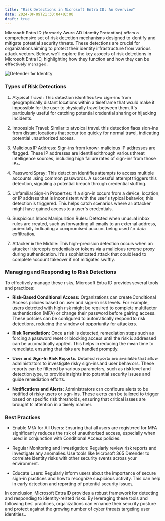 ```yaml
---
title: "Risk Detections in Microsoft Entra ID: An Overview"
date: 2024-08-09T21:30:04+02:00
draft: true
---
```

Microsoft Entra ID (formerly Azure AD Identity Protection) offers a comprehensive set of risk detection mechanisms designed to identify and mitigate potential security threats. These detections are crucial for organizations aiming to protect their identity infrastructure from various attack vectors. Below, we'll explore the key aspects of risk detections in Microsoft Entra ID, highlighting how they function and how they can be effectively managed.

![Defender for Identity](/images/identity-protection-overview.png "Defender for Identity")

### Types of Risk Detections
1. Atypical Travel: This detection identifies two sign-ins from geographically distant locations within a timeframe that would make it impossible for the user to physically travel between them. It's particularly useful for catching potential credential sharing or hijacking incidents.

2. Impossible Travel: Similar to atypical travel, this detection flags sign-ins from distant locations that occur too quickly for normal travel, indicating potential unauthorized access.

3. Malicious IP Address: Sign-ins from known malicious IP addresses are flagged. These IP addresses are identified through various threat intelligence sources, including high failure rates of sign-ins from those IPs.

4. Password Spray: This detection identifies attempts to access multiple accounts using common passwords. A successful attempt triggers this detection, signaling a potential breach through credential stuffing.

5. Unfamiliar Sign-in Properties: If a sign-in occurs from a device, location, or IP address that is inconsistent with the user's typical behavior, this detection is triggered. This helps catch scenarios where an attacker might have gained access to a user's credentials.

6. Suspicious Inbox Manipulation Rules: Detected when unusual inbox rules are created, such as forwarding all emails to an external address, potentially indicating a compromised account being used for data exfiltration.

7. Attacker in the Middle: This high-precision detection occurs when an attacker intercepts credentials or tokens via a malicious reverse proxy during authentication. It’s a sophisticated attack that could lead to complete account takeover if not mitigated swiftly.

### Managing and Responding to Risk Detections
To effectively manage these risks, Microsoft Entra ID provides several tools and practices:

- **Risk-Based Conditional Access:** Organizations can create Conditional Access policies based on user and sign-in risk levels. For example, users detected with high risk might be required to complete multifactor authentication (MFA) or change their password before gaining access. These policies can be configured to automatically respond to risk detections, reducing the window of opportunity for attackers.

- **Risk Remediation:** Once a risk is detected, remediation steps such as forcing a password reset or blocking access until the risk is addressed can be automatically applied. This helps in reducing the mean time to remediate, ensuring that risks are handled promptly.

- **User and Sign-In Risk Reports:** Detailed reports are available that allow administrators to investigate risky sign-ins and user behaviors. These reports can be filtered by various parameters, such as risk level and detection type, to provide insights into potential security issues and guide remediation efforts.

- **Notifications and Alerts:** Administrators can configure alerts to be notified of risky users or sign-ins. These alerts can be tailored to trigger based on specific risk thresholds, ensuring that critical issues are brought to attention in a timely manner.

### Best Practices
- Enable MFA for All Users: Ensuring that all users are registered for MFA significantly reduces the risk of unauthorized access, especially when used in conjunction with Conditional Access policies.

- Regular Monitoring and Investigation: Regularly review risk reports and investigate any anomalies. Use tools like Microsoft 365 Defender to correlate identity risks with other security events across your environment.

- Educate Users: Regularly inform users about the importance of secure sign-in practices and how to recognize suspicious activity. This can help in early detection and reporting of potential security issues.

In conclusion, Microsoft Entra ID provides a robust framework for detecting and responding to identity-related risks. By leveraging these tools and following best practices, organizations can enhance their security posture and protect against the growing number of cyber threats targeting user identities..

